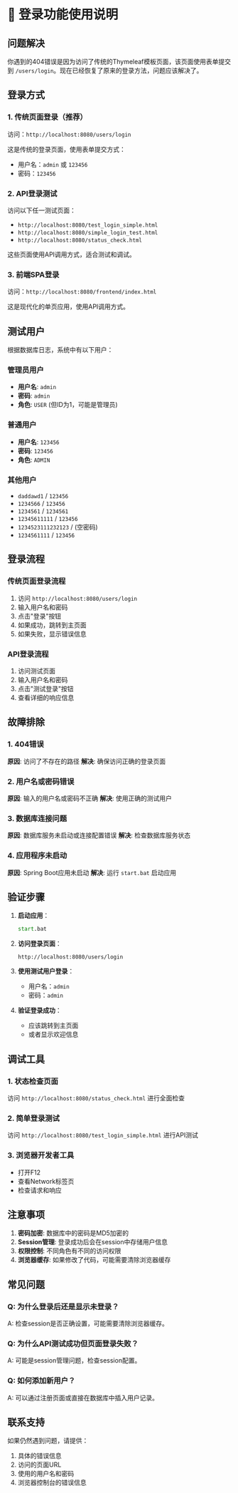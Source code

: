 # 🔐 登录功能使用说明

## 问题解决

你遇到的404错误是因为访问了传统的Thymeleaf模板页面，该页面使用表单提交到 `/users/login`。现在已经恢复了原来的登录方法，问题应该解决了。

## 登录方式

### 1. 传统页面登录（推荐）

访问：`http://localhost:8080/users/login`

这是传统的登录页面，使用表单提交方式：
- 用户名：`admin` 或 `123456`
- 密码：`123456`

### 2. API登录测试

访问以下任一测试页面：
- `http://localhost:8080/test_login_simple.html`
- `http://localhost:8080/simple_login_test.html`
- `http://localhost:8080/status_check.html`

这些页面使用API调用方式，适合测试和调试。

### 3. 前端SPA登录

访问：`http://localhost:8080/frontend/index.html`

这是现代化的单页应用，使用API调用方式。

## 测试用户

根据数据库日志，系统中有以下用户：

### 管理员用户
- **用户名**: `admin`
- **密码**: `admin`
- **角色**: `USER` (但ID为1，可能是管理员)

### 普通用户
- **用户名**: `123456`
- **密码**: `123456`
- **角色**: `ADMIN`

### 其他用户
- `daddawd1` / `123456`
- `1234566` / `123456`
- `1234561` / `1234561`
- `12345611111` / `123456`
- `1234523111232123` / (空密码)
- `1234561111` / `123456`

## 登录流程

### 传统页面登录流程
1. 访问 `http://localhost:8080/users/login`
2. 输入用户名和密码
3. 点击"登录"按钮
4. 如果成功，跳转到主页面
5. 如果失败，显示错误信息

### API登录流程
1. 访问测试页面
2. 输入用户名和密码
3. 点击"测试登录"按钮
4. 查看详细的响应信息

## 故障排除

### 1. 404错误
**原因**: 访问了不存在的路径
**解决**: 确保访问正确的登录页面

### 2. 用户名或密码错误
**原因**: 输入的用户名或密码不正确
**解决**: 使用正确的测试用户

### 3. 数据库连接问题
**原因**: 数据库服务未启动或连接配置错误
**解决**: 检查数据库服务状态

### 4. 应用程序未启动
**原因**: Spring Boot应用未启动
**解决**: 运行 `start.bat` 启动应用

## 验证步骤

1. **启动应用**：
   ```cmd
   start.bat
   ```

2. **访问登录页面**：
   ```
   http://localhost:8080/users/login
   ```

3. **使用测试用户登录**：
   - 用户名：`admin`
   - 密码：`admin`

4. **验证登录成功**：
   - 应该跳转到主页面
   - 或者显示欢迎信息

## 调试工具

### 1. 状态检查页面
访问 `http://localhost:8080/status_check.html` 进行全面检查

### 2. 简单登录测试
访问 `http://localhost:8080/test_login_simple.html` 进行API测试

### 3. 浏览器开发者工具
- 打开F12
- 查看Network标签页
- 检查请求和响应

## 注意事项

1. **密码加密**: 数据库中的密码是MD5加密的
2. **Session管理**: 登录成功后会在session中存储用户信息
3. **权限控制**: 不同角色有不同的访问权限
4. **浏览器缓存**: 如果修改了代码，可能需要清除浏览器缓存

## 常见问题

### Q: 为什么登录后还是显示未登录？
A: 检查session是否正确设置，可能需要清除浏览器缓存。

### Q: 为什么API测试成功但页面登录失败？
A: 可能是session管理问题，检查session配置。

### Q: 如何添加新用户？
A: 可以通过注册页面或直接在数据库中插入用户记录。

## 联系支持

如果仍然遇到问题，请提供：
1. 具体的错误信息
2. 访问的页面URL
3. 使用的用户名和密码
4. 浏览器控制台的错误信息 